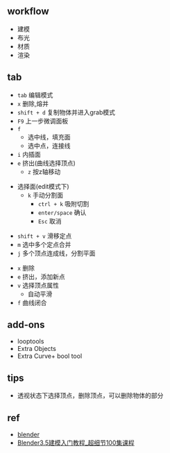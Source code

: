 
## workflow
+ 建模
+ 布光
+ 材质
+ 渲染



## tab



<!-- edit -->
<!-- 选择物体 -->
+ `tab` 编辑模式
+ `x` 删除,熔并
+ `shift + d` 复制物体并进入grab模式
+ `F9` 上一步微调面板
+ `f`
    + 选中线，填充面
    + 选中点，连接线
+ `i` 内插面
+ `e` 挤出(曲线选择顶点)
    + `z` 按z轴移动

<!-- 面操作 -->
+ 选择面(edit模式下)
    + `k` 手动分割面
        + `ctrl + k` 吸附切割
        + `enter/space` 确认
        + `Esc` 取消

<!-- 顶点 -->
<!-- 选中定点 -->
+ `shift + v` 滑移定点
+ `m` 选中多个定点合并 
+ `j` 多个顶点连成线，分割平面

<!-- 曲线 -->
<!-- 选择顶点 -->
+ `x` 删除
+ `e` 挤出，添加新点
+ `v` 选择顶点属性
    + 自动平滑
+ `f` 曲线闭合


## add-ons
+ looptools
+ Extra Objects
+ Extra Curve+ bool tool

## tips

+ 透视状态下选择顶点，删除顶点，可以删除物体的部分

## ref

+ [blender](https://docs.blender.org/manual/zh-hans/dev/modeling/modifiers/introduction.html)
+ [Blender3.5建模入门教程_超细节100集课程](https://www.bilibili.com/video/BV1fb4y1e7PD?p=1&vd_source=d3c0a53193a65728ad278e633b3790e5)
